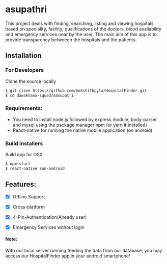 # asupathri

This project deals with finding, searching, listing and viewing hospitals based on speciality, facility, qualifications of the doctors, blood availability and emergency services near by the user.
The main aim of this app is to provide transparency betweeen the hospitals and the patients.

## Installation


### For Developers
Clone the source locally

```sh
$ git clone https://github.com/mokshithpyla/HospitalFinder.git
$ cd dawakhana-squad/aasupatri
```
### Requirements:
- You need to install node.js followed by express module, body-parser and mysql using the package manager npm (or yarn if installed)
- React-native for running the native mobile application (on android)

### Build installers

Build app for OSX
```sh
$ npm start
$ react-native run-android
```

## Features:

- [x] Offline Support
- [x] Cross-platform
- [x] 4-Pin-Authentication(Already user)
- [x] Emergency Services without login



#### Note:
With our local server running feeding the data from our database, you may access our HospitalFinder app in your android smartphone! 



